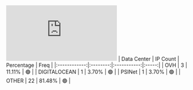 ![Diagramm](https://github.com/obajay/StateSync-snapshots/blob/main/Projects/Rebus/1/README.md)
| Data Center | IP Count | Percentage | Freq |
|:------------:|:--------:|:-----------:|:-----:|
| OVH | 3 | 11.11% | 🟢 |
| DIGITALOCEAN | 1 | 3.70% | 🟢 |
| PSINet | 1 | 3.70% | 🟢 |
| OTHER | 22 | 81.48% | 🟢 |